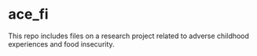 # ace_fi
This repo includes files on a research project related to adverse childhood experiences and food insecurity. 
